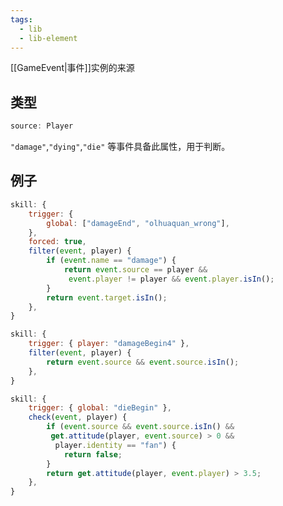 ```yaml
---
tags:
  - lib
  - lib-element
---
```

[[GameEvent|事件]]实例的来源

## 类型

``` ts
source: Player
```

`"damage"`,`"dying"`,`"die"` 等事件具备此属性，用于判断。

## 例子

``` js
skill: {
	trigger: {
		global: ["damageEnd", "olhuaquan_wrong"],
	},
	forced: true,
	filter(event, player) {
		if (event.name == "damage") {
			return event.source == player &&
			 event.player != player && event.player.isIn();
		}
		return event.target.isIn();
	},
}
```

``` js
skill: {
	trigger: { player: "damageBegin4" },
	filter(event, player) {
		return event.source && event.source.isIn();
	},
}
```

``` js
skill: {
	trigger: { global: "dieBegin" },
	check(event, player) {
		if (event.source && event.source.isIn() &&
		 get.attitude(player, event.source) > 0 &&
		  player.identity == "fan") {
			return false;
		}
		return get.attitude(player, event.player) > 3.5;
	},
}
```

